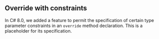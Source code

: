 ﻿## Override with constraints

In C# 8.0, we added a feature to permit the specification of certain type parameter constraints in an `override` method declaration. This is a placeholder for its specification.
